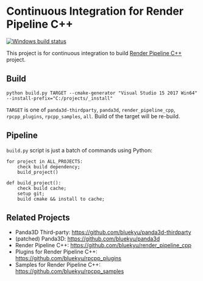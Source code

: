# Continuous Integration for Render Pipeline C++

[![Windows build status](https://ci.appveyor.com/api/projects/status/efs56usknquscufm/branch/master?svg=true)](https://ci.appveyor.com/project/bluekyu/render-pipeline-cpp-ci/branch/master)

This project is for continuous integration to build
[Render Pipeline C++](https://github.com/bluekyu/render_pipeline_cpp) project.


## Build
```
python build.py TARGET --cmake-generator "Visual Studio 15 2017 Win64" --install-prefix="C:/projects/_install"
```
`TARGET` is one of `panda3d-thirdparty`, `panda3d`, `render_pipeline_cpp`, `rpcpp_plugins`, `rpcpp_samples`, `all`.
Build of the target will be re-build.


## Pipeline
`build.py` script is just a batch of commands using Python:
```
for project in ALL_PROJECTS:
    check build dependency;
    build_project()

def build_project():
    check build cache;
    setup git;
    build cmake && install to cache;
```


## Related Projects
- Panda3D Third-party: https://github.com/bluekyu/panda3d-thirdparty
- (patched) Panda3D: https://github.com/bluekyu/panda3d
- Render Pipeline C++: https://github.com/bluekyu/render_pipeline_cpp
- Plugins for Render Pipeline C++: https://github.com/bluekyu/rpcpp_plugins
- Samples for Render Pipeline C++: https://github.com/bluekyu/rpcpp_samples
